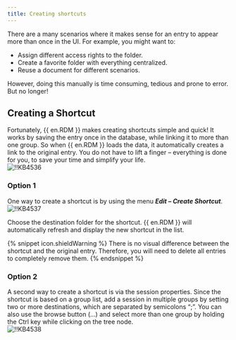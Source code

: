 ```yaml
---
title: Creating shortcuts
---
```

There are a many scenarios where it makes sense for an entry to appear more than once in the UI. For example, you might want to:  

* Assign different access rights to the folder.
* Create a favorite folder with everything centralized.
* Reuse a document for different scenarios.

However, doing this manually is time consuming, tedious and prone to error. But no longer!

## Creating a Shortcut

Fortunately, {{ en.RDM }} makes creating shortcuts simple and quick! It works by saving the entry once in the database, while linking it to more than one group. So when {{ en.RDM }} loads the data, it automatically creates a link to the original entry. You do not have to lift a finger – everything is done for you, to save your time and simplify your life.  
![!!KB4536](https://webdevolutions.azureedge.net/docs/en/kb/KB4536.png)

### Option 1

One way to create a shortcut is by using the menu ***Edit – Create Shortcut***.  
![!!KB4537](https://webdevolutions.azureedge.net/docs/en/kb/KB4537.png)  

Choose the destination folder for the shortcut. {{ en.RDM }} will automatically refresh and display the new shortcut in the list.

{% snippet icon.shieldWarning %}
There is no visual difference between the shortcut and the original entry. Therefore, you will need to delete all entries to completely remove them.
{% endsnippet %}

### Option 2

A second way to create a shortcut is via the session properties. Since the shortcut is based on a group list, add a session in multiple groups by setting two or more destinations, which are separated by semicolons “;”. You can also use the browse button (…) and select more than one group by holding the Ctrl key while clicking on the tree node.  
![!!KB4538](https://webdevolutions.azureedge.net/docs/en/kb/KB4538.png)